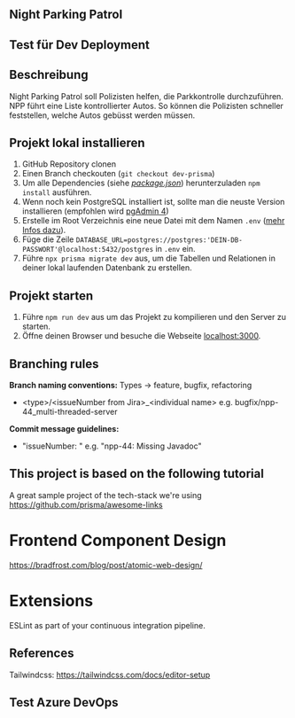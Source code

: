 ## Night Parking Patrol

## Test für Dev Deployment

## Beschreibung
Night Parking Patrol soll Polizisten helfen, die Parkkontrolle durchzuführen. NPP führt eine Liste kontrollierter Autos. So können die Polizisten schneller feststellen, welche Autos gebüsst werden müssen.

## Projekt lokal installieren
1. GitHub Repository clonen
2. Einen Branch checkouten (```git checkout dev-prisma```)
3. Um alle Dependencies (siehe [*package.json*](https://github.com/PM4-Gruppe/parking-patrol/blob/main/package.json)) herunterzuladen ```npm install``` ausführen.
4. Wenn noch kein PostgreSQL installiert ist, sollte man die neuste Version installieren (empfohlen wird [pgAdmin 4](https://www.pgadmin.org/download/))
5. Erstelle im Root Verzeichnis eine neue Datei mit dem Namen ```.env``` ([mehr Infos dazu](https://www.codementor.io/@parthibakumarmurugesan/what-is-env-how-to-set-up-and-run-a-env-file-in-node-1pnyxw9yxj)).
6. Füge die Zeile ```DATABASE_URL=postgres://postgres:'DEIN-DB-PASSWORT'@localhost:5432/postgres``` in ```.env``` ein.
7. Führe ```npx prisma migrate dev``` aus, um die Tabellen und Relationen in deiner lokal laufenden Datenbank zu erstellen.

## Projekt starten
1. Führe ```npm run dev``` aus um das Projekt zu kompilieren und den Server zu starten.
2. Öffne deinen Browser und besuche die Webseite [localhost:3000](http://localhost:3000/).

## Branching rules

**Branch naming conventions:** Types -> feature, bugfix, refactoring

- \<type\>/\<issueNumber from Jira\>_\<individual name\>
  e.g. bugfix/npp-44_multi-threaded-server

**Commit message guidelines:**

- "issueNumber: <commit message>" e.g. "npp-44: Missing Javadoc"

## This project is based on the following tutorial
A great sample project of the tech-stack we're using https://github.com/prisma/awesome-links

# Frontend Component Design
https://bradfrost.com/blog/post/atomic-web-design/

# Extensions
ESLint as part of your continuous integration pipeline.

## References

Tailwindcss: https://tailwindcss.com/docs/editor-setup

## Test Azure DevOps
